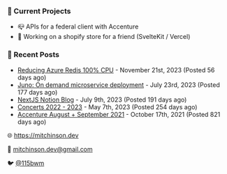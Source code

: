 ### 📌 Current Projects
- 📪 APIs for a federal client with Accenture
- 🛒 Working on a shopify store for a friend (SvelteKit / Vercel)

### 📝 Recent Posts

- [Reducing Azure Redis 100% CPU](https://blog.mitchinson.dev/redis-cpu) - November 21st, 2023 (Posted 56 days ago)
- [Juno: On demand microservice deployment](https://blog.mitchinson.dev/juno) - July 23rd, 2023 (Posted 177 days ago)
- [NextJS Notion Blog](https://blog.mitchinson.dev/blog-2023) - July 9th, 2023 (Posted 191 days ago)
- [Concerts 2022 - 2023](https://blog.mitchinson.dev/concerts-2023) - May 7th, 2023 (Posted 254 days ago)
- [Accenture August + September 2021](https://blog.mitchinson.dev/pillar/aug-sep-21) - October 17th, 2021 (Posted 821 days ago)

🌐 https://mitchinson.dev

💌 mitchinson.dev@gmail.com

🐦 [@115bwm](https://twitter.com/115bwm)
